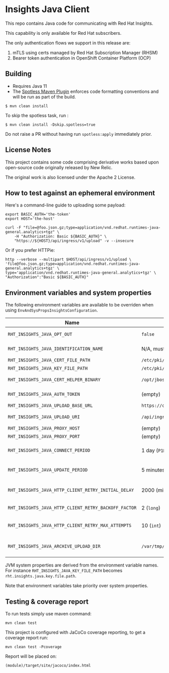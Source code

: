 # Insights Java Client

This repo contains Java code for communicating with Red Hat Insights.

This capability is only available for Red Hat subscribers.

The only authentication flows we support in this release are:

1. mTLS using certs managed by Red Hat Subscription Manager (RHSM)
2. Bearer token authentication in OpenShift Container Platform (OCP)

## Building

- Requires Java 11
- The [Spotless Maven Plugin](https://github.com/diffplug/spotless/tree/main/plugin-maven) enforces code formatting conventions and will be run as part of the build.

```
$ mvn clean install
```

To skip the spotless task, run :

	$ mvn clean install -Dskip.spotless=true

Do not raise a PR without having run `spotless:apply` immediately prior.

## License Notes

This project contains some code comprising derivative works based upon open-source code originally released by New Relic.

The original work is also licensed under the Apache 2 License.

## How to test against an ephemeral environment

Here's a command-line guide to uploading some payload:

```
export BASIC_AUTH='the-token'
export HOST='the-host'

curl -F "file=@foo.json.gz;type=application/vnd.redhat.runtimes-java-general.analytics+tgz" \
	-H "Authorization: Basic ${BASIC_AUTH}" \
	"https://${HOST}/api/ingress/v1/upload" -v --insecure
```

Or if you prefer HTTPie:

```
http --verbose --multipart $HOST/api/ingress/v1/upload \
'file@foo.json.gz;type=application/vnd.redhat.runtimes-java-general.analytics+tgz' \
type='application/vnd.redhat.runtimes-java-general.analytics+tgz' \
"Authorization":"Basic ${BASIC_AUTH}"
```

## Environment variables and system properties

The following environment variables are available to be overriden when using `EnvAndSysPropsInsightsConfiguration`.

| Name                                                 | Default value                           | Description                                                          |
|------------------------------------------------------|-----------------------------------------|----------------------------------------------------------------------|
| `RHT_INSIGHTS_JAVA_OPT_OUT`                          | `false`                                 | Opt out of Red Hat Insights reporting when `true`                    |
| `RHT_INSIGHTS_JAVA_IDENTIFICATION_NAME`              | N/A, must be defined                    | Identification name for reporting                                    |
| `RHT_INSIGHTS_JAVA_CERT_FILE_PATH`                   | `/etc/pki/consumer/cert.pem`            | Certificate path file                                                |
| `RHT_INSIGHTS_JAVA_KEY_FILE_PATH`                    | `/etc/pki/consumer/key.pem`             | Key path file                                                        |
| `RHT_INSIGHTS_JAVA_CERT_HELPER_BINARY`               | `/opt/jboss-cert-helper`                | JBoss certificate retrieval helper                                   |
| `RHT_INSIGHTS_JAVA_AUTH_TOKEN`                       | (empty)                                 | Authentication token for token-based auth, if used                   |
| `RHT_INSIGHTS_JAVA_UPLOAD_BASE_URL`                  | `https://cert.console.stage.redhat.com` | Server endpoint URL                                                  |
| `RHT_INSIGHTS_JAVA_UPLOAD_URI`                       | `/api/ingress/v1/upload`                | Request URI at the server endpoint                                   |
| `RHT_INSIGHTS_JAVA_PROXY_HOST`                       | (empty)                                 | Proxy host, if any                                                   |
| `RHT_INSIGHTS_JAVA_PROXY_PORT`                       | (empty)                                 | Proxy port, if any                                                   |
| `RHT_INSIGHTS_JAVA_CONNECT_PERIOD`                   | 1 day (`P1D`)                           | Connect period, see `java.time.Duration::parse` for the syntax       |
| `RHT_INSIGHTS_JAVA_UPDATE_PERIOD`                    | 5 minutes (`PT5M`)                      | Update period, see `java.time.Duration::parse` for the syntax        |
| `RHT_INSIGHTS_JAVA_HTTP_CLIENT_RETRY_INITIAL_DELAY`  | 2000 (milliseconds as `long`)           | HTTP client exponential backoff: initial retry delay in milliseconds |
| `RHT_INSIGHTS_JAVA_HTTP_CLIENT_RETRY_BACKOFF_FACTOR` | 2 (`long`)                              | HTTP client exponential backoff: factor                              |
| `RHT_INSIGHTS_JAVA_HTTP_CLIENT_RETRY_MAX_ATTEMPTS`   | 10 (`int`)                              | HTTP client exponential backoff: maximum number of retry attempts    |
| `RHT_INSIGHTS_JAVA_ARCHIVE_UPLOAD_DIR`               | `/var/tmp/insights-runtimes/uploads`    | Filesystem location to place archives if HTTP upload fails           |

JVM system properties are derived from the environment variable names.
For instance `RHT_INSIGHTS_JAVA_KEY_FILE_PATH` becomes `rht.insights.java.key.file.path`.

Note that environment variables take priority over system properties.

## Testing & coverage report

To run tests simply use maven command:
```
mvn clean test
```

This project is configured with JaCoCo coverage reporting, to get a coverage report run:
```
mvn clean test -Pcoverage
```

Report will be placed on:
```
(module)/target/site/jacoco/index.html
```
